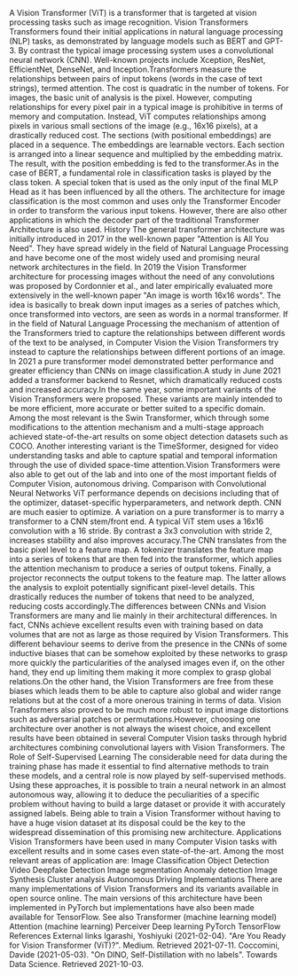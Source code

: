 A Vision Transformer (ViT) is a transformer that is targeted at vision
processing tasks such as image recognition. Vision Transformers
Transformers found their initial applications in natural language
processing (NLP) tasks, as demonstrated by language models such as BERT
and GPT-3. By contrast the typical image processing system uses a
convolutional neural network (CNN). Well-known projects include
Xception, ResNet, EfficientNet, DenseNet, and Inception.Transformers
measure the relationships between pairs of input tokens (words in the
case of text strings), termed attention. The cost is quadratic in the
number of tokens. For images, the basic unit of analysis is the pixel.
However, computing relationships for every pixel pair in a typical image
is prohibitive in terms of memory and computation. Instead, ViT computes
relationships among pixels in various small sections of the image (e.g.,
16x16 pixels), at a drastically reduced cost. The sections (with
positional embeddings) are placed in a sequence. The embeddings are
learnable vectors. Each section is arranged into a linear sequence and
multiplied by the embedding matrix. The result, with the position
embedding is fed to the transformer.As in the case of BERT, a
fundamental role in classification tasks is played by the class token. A
special token that is used as the only input of the final MLP Head as it
has been influenced by all the others. The architecture for image
classification is the most common and uses only the Transformer Encoder
in order to transform the various input tokens. However, there are also
other applications in which the decoder part of the traditional
Transformer Architecture is also used. History The general transformer
architecture was initially introduced in 2017 in the well-known paper
\"Attention is All You Need\". They have spread widely in the field of
Natural Language Processing and have become one of the most widely used
and promising neural network architectures in the field. In 2019 the
Vision Transformer architecture for processing images without the need
of any convolutions was proposed by Cordonnier et al., and later
empirically evaluated more extensively in the well-known paper \"An
image is worth 16x16 words\". The idea is basically to break down input
images as a series of patches which, once transformed into vectors, are
seen as words in a normal transformer. If in the field of Natural
Language Processing the mechanism of attention of the Transformers tried
to capture the relationships between different words of the text to be
analysed, in Computer Vision the Vision Transformers try instead to
capture the relationships between different portions of an image. In
2021 a pure transformer model demonstrated better performance and
greater efficiency than CNNs on image classification.A study in June
2021 added a transformer backend to Resnet, which dramatically reduced
costs and increased accuracy.In the same year, some important variants
of the Vision Transformers were proposed. These variants are mainly
intended to be more efficient, more accurate or better suited to a
specific domain. Among the most relevant is the Swin Transformer, which
through some modifications to the attention mechanism and a multi-stage
approach achieved state-of-the-art results on some object detection
datasets such as COCO. Another interesting variant is the TimeSformer,
designed for video understanding tasks and able to capture spatial and
temporal information through the use of divided space-time
attention.Vision Transformers were also able to get out of the lab and
into one of the most important fields of Computer Vision, autonomous
driving. Comparison with Convolutional Neural Networks ViT performance
depends on decisions including that of the optimizer, dataset-specific
hyperparameters, and network depth. CNN are much easier to optimize. A
variation on a pure transformer is to marry a transformer to a CNN
stem/front end. A typical ViT stem uses a 16x16 convolution with a 16
stride. By contrast a 3x3 convolution with stride 2, increases stability
and also improves accuracy.The CNN translates from the basic pixel level
to a feature map. A tokenizer translates the feature map into a series
of tokens that are then fed into the transformer, which applies the
attention mechanism to produce a series of output tokens. Finally, a
projector reconnects the output tokens to the feature map. The latter
allows the analysis to exploit potentially significant pixel-level
details. This drastically reduces the number of tokens that need to be
analyzed, reducing costs accordingly.The differences between CNNs and
Vision Transformers are many and lie mainly in their architectural
differences. In fact, CNNs achieve excellent results even with training
based on data volumes that are not as large as those required by Vision
Transformers. This different behaviour seems to derive from the presence
in the CNNs of some inductive biases that can be somehow exploited by
these networks to grasp more quickly the particularities of the analysed
images even if, on the other hand, they end up limiting them making it
more complex to grasp global relations.On the other hand, the Vision
Transformers are free from these biases which leads them to be able to
capture also global and wider range relations but at the cost of a more
onerous training in terms of data. Vision Transformers also proved to be
much more robust to input image distortions such as adversarial patches
or permutations.However, choosing one architecture over another is not
always the wisest choice, and excellent results have been obtained in
several Computer Vision tasks through hybrid architectures combining
convolutional layers with Vision Transformers. The Role of
Self-Supervised Learning The considerable need for data during the
training phase has made it essential to find alternative methods to
train these models, and a central role is now played by self-supervised
methods. Using these approaches, it is possible to train a neural
network in an almost autonomous way, allowing it to deduce the
peculiarities of a specific problem without having to build a large
dataset or provide it with accurately assigned labels. Being able to
train a Vision Transformer without having to have a huge vision dataset
at its disposal could be the key to the widespread dissemination of this
promising new architecture. Applications Vision Transformers have been
used in many Computer Vision tasks with excellent results and in some
cases even state-of-the-art. Among the most relevant areas of
application are: Image Classification Object Detection Video Deepfake
Detection Image segmentation Anomaly detection Image Synthesis Cluster
analysis Autonomous Driving Implementations There are many
implementations of Vision Transformers and its variants available in
open source online. The main versions of this architecture have been
implemented in PyTorch but implementations have also been made available
for TensorFlow. See also Transformer (machine learning model) Attention
(machine learning) Perceiver Deep learning PyTorch TensorFlow References
External links Igarashi, Yoshiyuki (2021-02-04). \"Are You Ready for
Vision Transformer (ViT)?\". Medium. Retrieved 2021-07-11. Coccomini,
Davide (2021-05-03). \"On DINO, Self-Distillation with no labels\".
Towards Data Science. Retrieved 2021-10-03.
